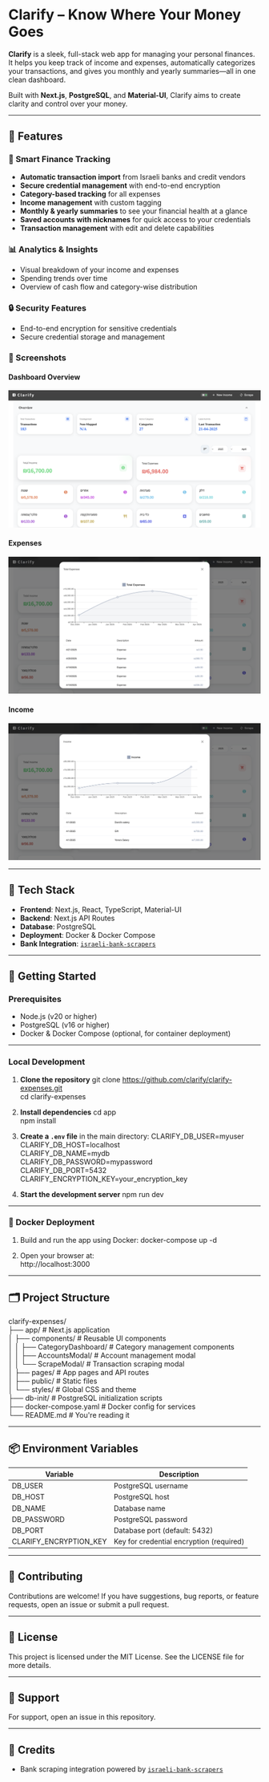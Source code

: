 # Clarify – Know Where Your Money Goes

**Clarify** is a sleek, full-stack web app for managing your personal finances. It helps you keep track of income and expenses, automatically categorizes your transactions, and gives you monthly and yearly summaries—all in one clean dashboard.

Built with **Next.js**, **PostgreSQL**, and **Material-UI**, Clarify aims to create clarity and control over your money.

---

## 🔑 Features

### 💸 Smart Finance Tracking
- **Automatic transaction import** from Israeli banks and credit vendors  
- **Secure credential management** with end-to-end encryption
- **Category-based tracking** for all expenses  
- **Income management** with custom tagging  
- **Monthly & yearly summaries** to see your financial health at a glance  
- **Saved accounts with nicknames** for quick access to your credentials
- **Transaction management** with edit and delete capabilities

### 📊 Analytics & Insights
- Visual breakdown of your income and expenses  
- Spending trends over time  
- Overview of cash flow and category-wise distribution  

### 🔒 Security Features
- End-to-end encryption for sensitive credentials
- Secure credential storage and management

### 📸 Screenshots

#### Dashboard Overview
![Dashboard](app/public/screenshots/dashboard.png)

#### Expenses
![Transactions](app/public/screenshots/expenses.png)

#### Income
![Analytics](app/public/screenshots/income.png)

---

## 🧰 Tech Stack

- **Frontend**: Next.js, React, TypeScript, Material-UI  
- **Backend**: Next.js API Routes  
- **Database**: PostgreSQL  
- **Deployment**: Docker & Docker Compose  
- **Bank Integration**: [`israeli-bank-scrapers`](https://github.com/eshaham/israeli-bank-scrapers)

---

## 🚀 Getting Started

### Prerequisites

- Node.js (v20 or higher)  
- PostgreSQL (v16 or higher)  
- Docker & Docker Compose (optional, for container deployment)

---

### Local Development

1. **Clone the repository**
   git clone https://github.com/clarify/clarify-expenses.git  
   cd clarify-expenses

2. **Install dependencies**
   cd app  
   npm install

3. **Create a `.env` file** in the main directory:
   CLARIFY_DB_USER=myuser  
   CLARIFY_DB_HOST=localhost  
   CLARIFY_DB_NAME=mydb  
   CLARIFY_DB_PASSWORD=mypassword  
   CLARIFY_DB_PORT=5432
   CLARIFY_ENCRYPTION_KEY=your_encryption_key

4. **Start the development server**
   npm run dev

---

### 🐳 Docker Deployment

1. Build and run the app using Docker:
   docker-compose up -d

2. Open your browser at:  
   http://localhost:3000

---

## 🗂 Project Structure

clarify-expenses/  
├── app/                    # Next.js application  
│   ├── components/         # Reusable UI components  
│   │   ├── CategoryDashboard/  # Category management components  
│   │   ├── AccountsModal/      # Account management modal  
│   │   └── ScrapeModal/        # Transaction scraping modal  
│   ├── pages/              # App pages and API routes  
│   ├── public/             # Static files  
│   └── styles/             # Global CSS and theme  
├── db-init/                # PostgreSQL initialization scripts  
├── docker-compose.yaml     # Docker config for services  
└── README.md               # You're reading it

---

## 📦 Environment Variables

| Variable      | Description               |  
|---------------|---------------------------|  
| DB_USER       | PostgreSQL username       |  
| DB_HOST       | PostgreSQL host           |  
| DB_NAME       | Database name             |  
| DB_PASSWORD   | PostgreSQL password       |  
| DB_PORT       | Database port (default: 5432) |
| CLARIFY_ENCRYPTION_KEY| Key for credential encryption (required) |

---

## 🤝 Contributing

Contributions are welcome! If you have suggestions, bug reports, or feature requests, open an issue or submit a pull request.

---

## 📄 License

This project is licensed under the MIT License. See the LICENSE file for more details.

---

## 💬 Support

For support, open an issue in this repository.

---

## 🙌 Credits

- Bank scraping integration powered by [`israeli-bank-scrapers`](https://github.com/eshaham/israeli-bank-scrapers) 
